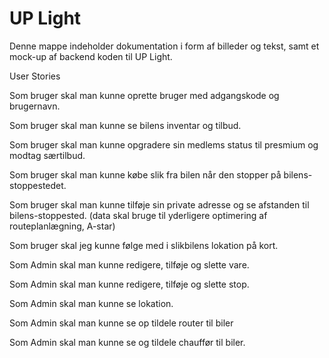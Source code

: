 # UP Light

Denne mappe indeholder dokumentation i form af billeder og tekst, samt et mock-up af backend koden til UP Light.

User Stories 

Som bruger skal man kunne oprette bruger med adgangskode og brugernavn.

Som bruger skal man kunne se bilens inventar og tilbud. 

Som bruger skal man kunne opgradere sin medlems status  til presmium og modtag særtilbud. 

Som bruger skal man kunne købe slik fra bilen når den stopper på bilens-stoppestedet. 

Som bruger skal man kunne tilføje sin private adresse og se afstanden til bilens-stoppested. 
(data skal bruge til yderligere optimering af routeplanlægning, A-star) 

Som bruger skal jeg kunne følge med i slikbilens lokation på kort.

Som Admin skal man kunne redigere, tilføje og  slette vare.

Som Admin skal man kunne redigere, tilføje og  slette stop.

Som Admin skal man kunne se lokation.

Som Admin skal man kunne se op tildele router til biler 

Som Admin skal man kunne se og tildele chauffør til biler.  
